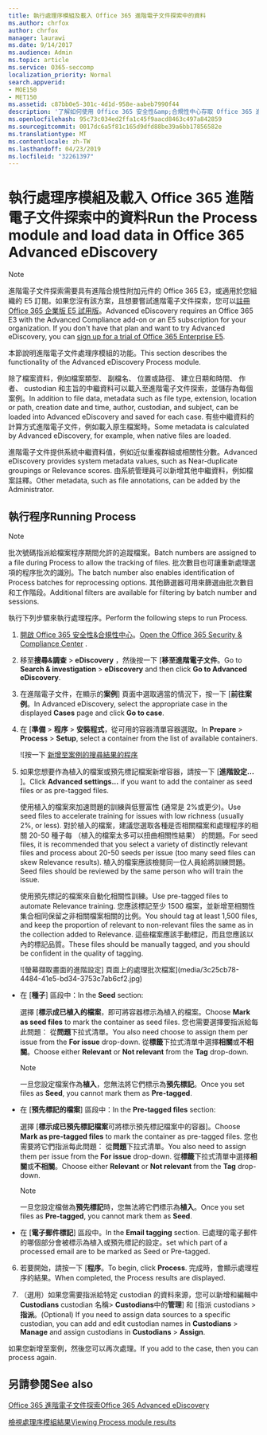 ```yaml
---
title: 執行處理序模組及載入 Office 365 進階電子文件探索中的資料
ms.author: chrfox
author: chrfox
manager: laurawi
ms.date: 9/14/2017
ms.audience: Admin
ms.topic: article
ms.service: O365-seccomp
localization_priority: Normal
search.appverid:
- MOE150
- MET150
ms.assetid: c87bb0e5-301c-4d1d-958e-aabeb7990f44
description: '了解如何使用 Office 365 安全性&amp;合規性中心存取 Office 365 進階電子文件探索及執行處理序模組的案例。  '
ms.openlocfilehash: 95c73c034ed2ffa1c45f9aacd8463c497a842859
ms.sourcegitcommit: 0017dc6a5f81c165d9dfd88be39a6bb17856582e
ms.translationtype: MT
ms.contentlocale: zh-TW
ms.lasthandoff: 04/23/2019
ms.locfileid: "32261397"
---
```

# <a name="run-the-process-module-and-load-data-in-office-365-advanced-ediscovery"></a><span data-ttu-id="aaa0d-103">執行處理序模組及載入 Office 365 進階電子文件探索中的資料</span><span class="sxs-lookup"><span data-stu-id="aaa0d-103">Run the Process module and load data in Office 365 Advanced eDiscovery</span></span>

> [!NOTE]
> <span data-ttu-id="aaa0d-p101">進階電子文件探索需要具有進階合規性附加元件的 Office 365 E3，或適用於您組織的 E5 訂閱。如果您沒有該方案，且想要嘗試進階電子文件探索，您可以[註冊 Office 365 企業版 E5 試用版](https://go.microsoft.com/fwlink/p/?LinkID=698279)。</span><span class="sxs-lookup"><span data-stu-id="aaa0d-p101">Advanced eDiscovery requires an Office 365 E3 with the Advanced Compliance add-on or an E5 subscription for your organization. If you don't have that plan and want to try Advanced eDiscovery, you can [sign up for a trial of Office 365 Enterprise E5](https://go.microsoft.com/fwlink/p/?LinkID=698279).</span></span> 
  
<span data-ttu-id="aaa0d-106">本節說明進階電子文件處理序模組的功能。</span><span class="sxs-lookup"><span data-stu-id="aaa0d-106">This section describes the functionality of the Advanced eDiscovery Process module.</span></span> 
  
<span data-ttu-id="aaa0d-107">除了檔案資料，例如檔案類型、 副檔名、 位置或路徑、 建立日期和時間、 作者、 custodian 和主旨的中繼資料可以載入至進階電子文件探索，並儲存為每個案例。</span><span class="sxs-lookup"><span data-stu-id="aaa0d-107">In addition to file data, metadata such as file type, extension, location or path, creation date and time, author, custodian, and subject, can be loaded into Advanced eDiscovery and saved for each case.</span></span> <span data-ttu-id="aaa0d-108">有些中繼資料的計算方式進階電子文件，例如載入原生檔案時。</span><span class="sxs-lookup"><span data-stu-id="aaa0d-108">Some metadata is calculated by Advanced eDiscovery, for example, when native files are loaded.</span></span> 
  
<span data-ttu-id="aaa0d-109">進階電子文件提供系統中繼資料值，例如近似重複群組或相關性分數。</span><span class="sxs-lookup"><span data-stu-id="aaa0d-109">Advanced eDiscovery provides system metadata values, such as Near-duplicate groupings or Relevance scores.</span></span> <span data-ttu-id="aaa0d-110">由系統管理員可以新增其他中繼資料，例如檔案註釋。</span><span class="sxs-lookup"><span data-stu-id="aaa0d-110">Other metadata, such as file annotations, can be added by the Administrator.</span></span> 
  
## <a name="running-process"></a><span data-ttu-id="aaa0d-111">執行程序</span><span class="sxs-lookup"><span data-stu-id="aaa0d-111">Running Process</span></span>

> [!NOTE]
> <span data-ttu-id="aaa0d-112">批次號碼指派給檔案程序期間允許的追蹤檔案。</span><span class="sxs-lookup"><span data-stu-id="aaa0d-112">Batch numbers are assigned to a file during Process to allow the tracking of files.</span></span> <span data-ttu-id="aaa0d-113">批次數目也可讓重新處理選項的程序批次的識別。</span><span class="sxs-lookup"><span data-stu-id="aaa0d-113">The batch number also enables identification of Process batches for reprocessing options.</span></span> <span data-ttu-id="aaa0d-114">其他篩選器可用來篩選由批次數目和工作階段。</span><span class="sxs-lookup"><span data-stu-id="aaa0d-114">Additional filters are available for filtering by batch number and sessions.</span></span> 
  
<span data-ttu-id="aaa0d-115">執行下列步驟來執行處理程序。</span><span class="sxs-lookup"><span data-stu-id="aaa0d-115">Perform the following steps to run Process.</span></span>
  
1. <span data-ttu-id="aaa0d-116">[開啟 Office 365 安全性&amp;合規性中心](go-to-the-securitycompliance-center.md)。</span><span class="sxs-lookup"><span data-stu-id="aaa0d-116">[Open the Office 365 Security &amp; Compliance Center](go-to-the-securitycompliance-center.md) .</span></span> 
    
2. <span data-ttu-id="aaa0d-117">移至**搜尋&amp;調查** \> **eDiscovery** ，然後按一下 [**移至進階電子文件**。</span><span class="sxs-lookup"><span data-stu-id="aaa0d-117">Go to **Search &amp; investigation** \> **eDiscovery** and then click **Go to Advanced eDiscovery**.</span></span>
    
3. <span data-ttu-id="aaa0d-118">在進階電子文件，在顯示的**案例**] 頁面中選取適當的情況下，按一下 [**前往案例**。</span><span class="sxs-lookup"><span data-stu-id="aaa0d-118">In Advanced eDiscovery, select the appropriate case in the displayed **Cases** page and click **Go to case**.</span></span>
    
4. <span data-ttu-id="aaa0d-119">在 [**準備** \> **程序** \> **安裝程式**，從可用的容器清單容器選取。</span><span class="sxs-lookup"><span data-stu-id="aaa0d-119">In **Prepare** \> **Process** \> **Setup**, select a container from the list of available containers.</span></span>
    
    ![按一下 [新增至案例的搜尋結果的程序](media/50bdc55c-d378-4881-b302-31ef785fa359.png)
  
5. <span data-ttu-id="aaa0d-121">如果您想要作為植入的檔案或預先標記檔案新增容器，請按一下 [**進階設定...** ]。</span><span class="sxs-lookup"><span data-stu-id="aaa0d-121">Click **Advanced settings...** if you want to add the container as seed files or as pre-tagged files.</span></span> 
    
    <span data-ttu-id="aaa0d-122">使用植入的檔案來加速問題的訓練與低豐富性 (通常是 2%或更少)。</span><span class="sxs-lookup"><span data-stu-id="aaa0d-122">Use seed files to accelerate training for issues with low richness (usually 2%, or less).</span></span> <span data-ttu-id="aaa0d-123">對於植入的檔案，建議您選取各種是否相關檔案和處理程序的相關 20-50 種子每 （植入的檔案太多可以扭曲相關性結果） 的問題。</span><span class="sxs-lookup"><span data-stu-id="aaa0d-123">For seed files, it is recommended that you select a variety of distinctly relevant files and process about 20-50 seeds per issue (too many seed files can skew Relevance results).</span></span> <span data-ttu-id="aaa0d-124">植入的檔案應該檢閱同一位人員給將訓練問題。</span><span class="sxs-lookup"><span data-stu-id="aaa0d-124">Seed files should be reviewed by the same person who will train the issue.</span></span>
    
    <span data-ttu-id="aaa0d-125">使用預先標記的檔案來自動化相關性訓練。</span><span class="sxs-lookup"><span data-stu-id="aaa0d-125">Use pre-tagged files to automate Relevance training.</span></span> <span data-ttu-id="aaa0d-126">您應該標記至少 1500 檔案，並新增至相關性集合相同保留之非相關檔案相關的比例。</span><span class="sxs-lookup"><span data-stu-id="aaa0d-126">You should tag at least 1,500 files, and keep the proportion of relevant to non-relevant files the same as in the collection added to Relevance.</span></span> <span data-ttu-id="aaa0d-127">這些檔案應該手動標記，而且您應該以內的標記品質。</span><span class="sxs-lookup"><span data-stu-id="aaa0d-127">These files should be manually tagged, and you should be confident in the quality of tagging.</span></span>
    
    ![螢幕擷取畫面的進階設定] 頁面上的處理批次檔案](media/3c25cb78-4484-41e5-bd34-3753c7ab6cf2.jpg)
  
  - <span data-ttu-id="aaa0d-129">在 [**種子**] 區段中：</span><span class="sxs-lookup"><span data-stu-id="aaa0d-129">In the **Seed** section:</span></span> 
    
    <span data-ttu-id="aaa0d-130">選擇 [**標示成已植入的檔案**，即可將容器標示為植入的檔案。</span><span class="sxs-lookup"><span data-stu-id="aaa0d-130">Choose **Mark as seed files** to mark the container as seed files.</span></span> <span data-ttu-id="aaa0d-131">您也需要選擇要指派給每此問題： 從**問題**下拉式清單。</span><span class="sxs-lookup"><span data-stu-id="aaa0d-131">You also need choose to assign them per issue from the **For issue** drop-down.</span></span> <span data-ttu-id="aaa0d-132">從**標籤**下拉式清單中選擇**相關**或**不相關**。</span><span class="sxs-lookup"><span data-stu-id="aaa0d-132">Choose either **Relevant** or **Not relevant** from the **Tag** drop-down.</span></span> 
    
    > [!NOTE]
    > <span data-ttu-id="aaa0d-133">一旦您設定檔案作為**植入**，您無法將它們標示為**預先標記**。</span><span class="sxs-lookup"><span data-stu-id="aaa0d-133">Once you set files as **Seed**, you cannot mark them as **Pre-tagged**.</span></span> 
  
  - <span data-ttu-id="aaa0d-134">在 [**預先標記的檔案**] 區段中：</span><span class="sxs-lookup"><span data-stu-id="aaa0d-134">In the **Pre-tagged files** section:</span></span> 
    
    <span data-ttu-id="aaa0d-135">選擇 [**標示成已預先標記檔案**可將標示預先標記檔案中的容器]。</span><span class="sxs-lookup"><span data-stu-id="aaa0d-135">Choose **Mark as pre-tagged files** to mark the container as pre-tagged files.</span></span> <span data-ttu-id="aaa0d-136">您也需要將它們指派每此問題： 從**問題**下拉式清單。</span><span class="sxs-lookup"><span data-stu-id="aaa0d-136">You also need to assign them per issue from the **For issue** drop-down.</span></span> <span data-ttu-id="aaa0d-137">從**標籤**下拉式清單中選擇**相關**或**不相關**。</span><span class="sxs-lookup"><span data-stu-id="aaa0d-137">Choose either **Relevant** or **Not relevant** from the **Tag** drop-down.</span></span> 
    
    > [!NOTE]
    > <span data-ttu-id="aaa0d-138">一旦您設定檔做為**預先標記**時，您無法將它們標示為**植入**。</span><span class="sxs-lookup"><span data-stu-id="aaa0d-138">Once you set files as **Pre-tagged**, you cannot mark them as **Seed**.</span></span> 
  
  - <span data-ttu-id="aaa0d-139">在 [**電子郵件標記**] 區段中。</span><span class="sxs-lookup"><span data-stu-id="aaa0d-139">In the **Email tagging** section.</span></span> <span data-ttu-id="aaa0d-140">已處理的電子郵件的哪個部分會被標示為植入或預先標記的設定。</span><span class="sxs-lookup"><span data-stu-id="aaa0d-140">set which part of a processed email are to be marked as Seed or Pre-tagged.</span></span> 
    
6. <span data-ttu-id="aaa0d-141">若要開始，請按一下 [**程序**。</span><span class="sxs-lookup"><span data-stu-id="aaa0d-141">To begin, click **Process**.</span></span> <span data-ttu-id="aaa0d-142">完成時，會顯示處理程序的結果。</span><span class="sxs-lookup"><span data-stu-id="aaa0d-142">When completed, the Process results are displayed.</span></span>
    
7. <span data-ttu-id="aaa0d-143">（選用）如果您需要指派給特定 custodian 的資料來源，您可以新增和編輯中**Custodians** custodian 名稱\> **Custodians**中的**管理**] 和 [指派 custodians \> **指派**。</span><span class="sxs-lookup"><span data-stu-id="aaa0d-143">(Optional) If you need to assign data sources to a specific custodian, you can add and edit custodian names in **Custodians** \> **Manage** and assign custodians in **Custodians** \> **Assign**.</span></span> 
    
<span data-ttu-id="aaa0d-144">如果您新增至案例，然後您可以再次處理。</span><span class="sxs-lookup"><span data-stu-id="aaa0d-144">If you add to the case, then you can process again.</span></span>
  
## <a name="see-also"></a><span data-ttu-id="aaa0d-145">另請參閱</span><span class="sxs-lookup"><span data-stu-id="aaa0d-145">See also</span></span>

[<span data-ttu-id="aaa0d-146">Office 365 進階電子文件探索</span><span class="sxs-lookup"><span data-stu-id="aaa0d-146">Office 365 Advanced eDiscovery</span></span>](office-365-advanced-ediscovery.md)
  
[<span data-ttu-id="aaa0d-147">檢視處理序模組結果</span><span class="sxs-lookup"><span data-stu-id="aaa0d-147">Viewing Process module results</span></span>](view-process-module-results-in-advanced-ediscovery.md)

